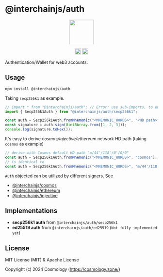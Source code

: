 # @interchainjs/auth

<p align="center">
  <img src="https://user-images.githubusercontent.com/545047/188804067-28e67e5e-0214-4449-ab04-2e0c564a6885.svg" width="80">
</p>


<p align="center" width="100%">
  <!-- <a href="https://github.com/cosmology-tech/interchainjs/actions/workflows/run-tests.yaml">
    <img height="20" src="https://github.com/cosmology-tech/interchainjs/actions/workflows/run-tests.yaml/badge.svg" />
  </a> -->
   <a href="https://github.com/cosmology-tech/interchainjs/blob/main/LICENSE-MIT"><img height="20" src="https://img.shields.io/badge/license-MIT-blue.svg"></a>
   <a href="https://github.com/cosmology-tech/interchainjs/blob/main/LICENSE-Apache"><img height="20" src="https://img.shields.io/badge/license-Apache-blue.svg"></a>
</p>

Authentication/Wallet for web3 accounts.

## Usage

```sh
npm install @interchainjs/auth
```

Taking `secp256k1` as example.

```ts
// import * from "@interchainjs/auth"; // Error: use sub-imports, to ensure small app size
import { Secp256k1Auth } from "@interchainjs/auth/secp256k1";

const auth = Secp256k1Auth.fromMnemonic("<MNEMONIC_WORDS>", "<HD path>");
const signature = auth.sign(Uint8Array.from([1, 2, 3]));
console.log(signature.toHex());
```

It's easy to derive *cosmos/injective/ethereum* network HD path (taking `cosmos` as example)

```ts
// derive with Cosmos default HD path "m/44'/118'/0'/0/0"
const auth = Secp256k1Auth.fromMnemonic("<MNEMONIC_WORDS>", "cosmos");
// is identical to 
const auth = Secp256k1Auth.fromMnemonic("<MNEMONIC_WORDS>", "m/44'/118'/0'/0/0");
```

`Auth` objected can be utilized by different signers. See

- [@interchainjs/cosmos](/networks/cosmos/README.md)
- [@interchainjs/ethereum](/networks/ethereum/README.md)
- [@interchainjs/injective](/networks/injective/README.md)

## Implementations

- **secp256k1 auth** from `@interchainjs/auth/secp256k1`
- **ed25519 auth** from `@interchainjs/auth/ed25519` (`Not fully implemented yet`)

## License

MIT License (MIT) & Apache License

Copyright (c) 2024 Cosmology (https://cosmology.zone/)